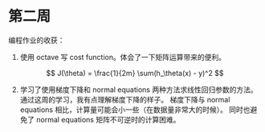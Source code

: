# 第二周
编程作业的收获：
1. 使用 octave 写 cost function。体会了一下矩阵运算带来的便利。

$$
J(\theta) = \frac{1}{2m} \sum(h_\theta(x) - y)^2
$$

2. 学习了使用梯度下降和 normal equations 两种方法求线性回归参数的方法。
通过这周的学习，我有点理解梯度下降的样子。
梯度下降与 normal equations 相比，计算量可能会小一些（在数据量非常大的时候）。
同时也避免了 normal equations 矩阵不可逆时的计算困难。
